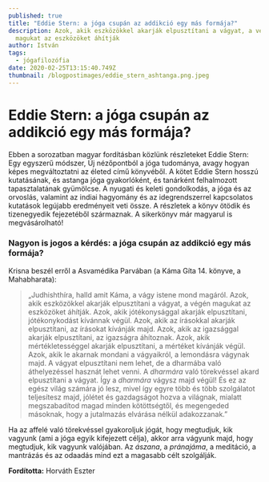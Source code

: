 ```yaml
---
published: true
title: "Eddie Stern: a jóga csupán az addikció egy más formája?"
description: Azok, akik eszközökkel akarják elpusztítani a vágyat, a végén
  magukat az eszközöket áhítják
author: István
tags:
  - jógafilozófia
date: 2020-02-25T13:15:40.749Z
thumbnail: /blogpostimages/eddie_stern_ashtanga.png.jpeg
---
```

# Eddie Stern: a jóga csupán az addikció egy más formája?

Ebben a sorozatban magyar fordításban közlünk részleteket Eddie Stern: Egy egyszerű módszer, Új nézőpontból a jóga tudománya, avagy hogyan képes megváltoztatni az életed című könyvéből. A kötet Eddie Stern hosszú kutatásának, és astanga jóga gyakorlóként, és tanárként felhalmozott tapasztalatának gyümölcse. A nyugati és keleti gondolkodás, a jóga és az orvoslás, valamint az indiai hagyomány és az idegrendszerrel kapcsolatos kutatások legújabb eredményeit veti össze. A részletek a könyv ötödik és tizenegyedik fejezetéből származnak. A sikerkönyv már magyarul is megvásárolható! 

### Nagyon is jogos a kérdés: a jóga csupán az addikció egy más formája?

Krisna beszél erről a Asvamédika Parvában (a Káma Gíta 14. könyve, a Mahabharata): 
> „Judhishthíra, halld amit Káma, a vágy istene mond magáról. Azok, akik eszközökkel akarják elpusztítani a vágyat, a végén magukat az eszközöket áhítják. Azok, akik jótékonysággal akarják elpusztítani, jótékonykodást kívánnak végül. Azok, akik az írásokkal akarják elpusztítani, az írásokat kívánják majd. Azok, akik az igazsággal akarják elpusztítani, az igazságra áhítoznak. Azok, akik mértékletességgel akarják elpusztítani, a mértéket kívánják végül. Azok, akik le akarnak mondani a vágyaikról, a lemondásra vágynak majd. A vágyat elpusztítani nem lehet, de a dharmába való áthelyezéssel hasznát lehet venni. A *dharmára* való törekvéssel akard elpusztítani a vágyat. Így a *dharmára* vágysz majd végül! És ez az egész világ számára jó lesz, mivel így egyre több és több szolgálatot teljesítesz majd, jólétet és gazdagságot hozva a világnak, mialatt megszabadítod magad minden kötöttségtől, és megengeded másoknak, hogy a jutalmazás elvárása nélkül adakozzanak.”

Ha az affelé való törekvéssel gyakoroljuk jógát, hogy megtudjuk, kik vagyunk (ami a jóga egyik kifejezett célja), akkor arra vágyunk majd, hogy megtudjuk, kik vagyunk valójában. Az *ászana*, a *pránajáma*, a meditáció, a mantrázás és az odaadás mind ezt a magasabb célt szolgálják.

**Fordította:** Horváth Eszter
